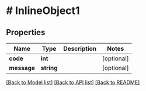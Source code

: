 # # InlineObject1

## Properties

Name | Type | Description | Notes
------------ | ------------- | ------------- | -------------
**code** | **int** |  | [optional]
**message** | **string** |  | [optional]

[[Back to Model list]](../../README.md#models) [[Back to API list]](../../README.md#endpoints) [[Back to README]](../../README.md)
